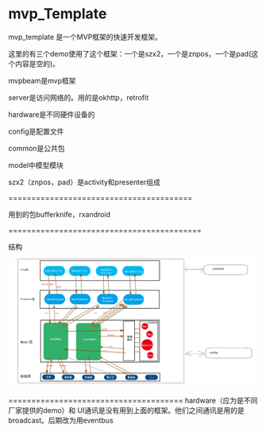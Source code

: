 # mvp_Template

mvp_template 是一个MVP框架的快速开发框架。

这里的有三个demo使用了这个框架：一个是szx2，一个是znpos，一个是pad(这个内容是空的)。

mvpbeam是mvp框架

server是访问网络的。用的是okhttp，retrofit

hardware是不同硬件设备的

config是配置文件

common是公共包

model中模型模块

szx2（znpos，pad）是activity和presenter组成

========================================

用到的包bufferknife，rxandroid

==========================================

结构

<img src="https://raw.githubusercontent.com/whtchl/mvp_Template/master/art/1.png"/>

======================================
hardware（应为是不同厂家提供的demo）和 UI通讯是没有用到上面的框架。他们之间通讯是用的是broadcast。后期改为用eventbus
 
